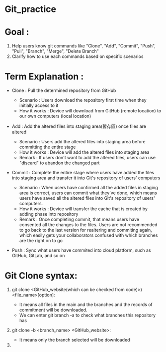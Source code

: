 # Git_practice

# Goal : 
1. Help users know git commands like "Clone", "Add", "Commit", "Push", "Pull", "Branch", "Merge", "Delete Branch"
2. Clarify how to use each commands based on specific scenarios

# Term Explanation :

* Clone : Pull the determined repository from GitHub 
    * Scenario : Users download the repository first time when they initially access to it
    * How it works : Device will download from GitHub (remote location) to our own computers (local location)


* Add : Add the altered files into staging area(暫存區) once files are altered
    * Scenario : Users add the altered files into staging area before committing the entire stage    
    * How it works : Device will add the altered files into staging area
    * Remark : If users don't want to add the altered files, users can use "discard" to abandon the changed part


* Commit : Complete the entire stage where users have added the files into staging area and transfer it into Git's repository of users' computers
    * Scenario : When users have confirmed all the added files in staging area is correct, users can commit what they've done, which means users have saved all the altered files into Git's repository of users' computers.
    * How it works : Device will transfer the cache that is created by adding phase into repository
    * Remark : Once completing commit, that means users have consented all the changes to the files. Users are not recommended to go back to the last version for realtering and commiting again, which easily gets your collaborators confused with which branches are the right on to go

* Push : Sync what users have commited into cloud platform, such as GitHub, GitLab, and so on

# Git Clone syntax:
1. git clone <GitHub_website(which can be checked from code)>) <file_name>[option]:
   * It means all files in the main and the branches and the records of commitment will be downloaded.
   * We can enter git branch -a to check what branches this repository has

2. git clone -b <branch_name> <GitHub_website>:
   * It means only the branch selected will be downloaded

3. 

